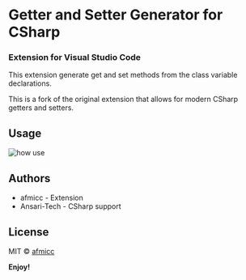 # Getter and Setter Generator for CSharp

### Extension for Visual Studio Code 
This extension generate get and set methods from the class variable declarations.

This is a fork of the original extension that allows for modern CSharp getters and setters. 

## Usage
![how use](https://raw.githubusercontent.com/afmicc/getter-setter-generator/master/readme/v1.0.0.gif)

## Authors

* afmicc - Extension
* Ansari-Tech - CSharp support

## License
MIT © [afmicc](https://github.com/afmicc)

**Enjoy!**
